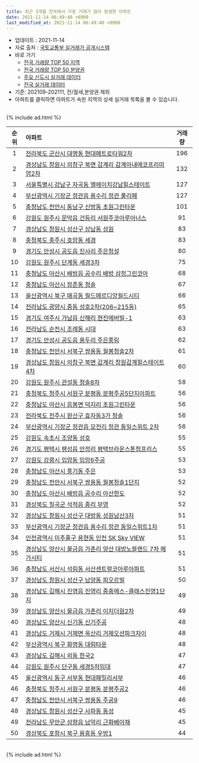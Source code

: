 ```yaml
---
title: 최근 3개월 전국에서 가장 거래가 많이 발생한 아파트
date: 2021-11-14 06:49:40 +0900
last_modified_at: 2021-11-14 06:49:40 +0900
---
```


* 업데이트 : 2021-11-14
* 자료 출처 : [국토교통부 실거래가 공개시스템](http://rt.molit.go.kr)
* 바로 가기
    * [전국 거래량 TOP 50 지역](https://inasie.github.io/apt-trade-info/최근-3개월-전국에서-가장-거래가-많이-발생한-지역)
    * [전국 거래량 TOP 50 분양권](https://inasie.github.io/apt-trade-info/최근-3개월-전국에서-가장-거래가-많이-발생한-분양권)
    * [주요 신도시 실거래 데이터](https://inasie.github.io/apt-trade-info/주요-신도시)
    * [전국 실거래 데이터](https://inasie.github.io/apt-trade-info/전국)
* 기준: 202109-202111, 전/월세,분양권 제외
* 아파트를 클릭하면 아파트가 속한 지역의 상세 실거래 목록을 볼 수 있습니다.

<br>
{% include ad.html %}
<br>


|순위|아파트|거래량|
|:---:|:---|:---:|
|1|[전라북도 군산시 대명동 현대메트로타워2차](https://inasie.github.io/apt-trade-info/전라북도-군산시-대명동)|196|
|2|[경상남도 창원시 의창구 북면 감계리 감계아내에코프리미엄2차](https://inasie.github.io/apt-trade-info/경상남도-창원시-의창구-북면-감계리)|132|
|3|[서울특별시 강남구 자곡동 엘에이치강남힐스테이트](https://inasie.github.io/apt-trade-info/서울특별시-강남구-자곡동)|127|
|4|[부산광역시 기장군 정관읍 용수리 정관 풀리페](https://inasie.github.io/apt-trade-info/부산광역시-기장군-정관읍-용수리)|127|
|5|[충청남도 천안시 동남구 신방동 초원그린타운](https://inasie.github.io/apt-trade-info/충청남도-천안시-동남구-신방동)|101|
|6|[강원도 원주시 문막읍 건등리 서원주코아루아너스](https://inasie.github.io/apt-trade-info/강원도-원주시-문막읍-건등리)|91|
|7|[경상남도 창원시 성산구 상남동 성원](https://inasie.github.io/apt-trade-info/경상남도-창원시-성산구-상남동)|83|
|8|[충청북도 충주시 호암동 세경](https://inasie.github.io/apt-trade-info/충청북도-충주시-호암동)|83|
|9|[경기도 안성시 공도읍 진사리 주은청설](https://inasie.github.io/apt-trade-info/경기도-안성시-공도읍-진사리)|80|
|10|[강원도 원주시 단계동 세경3차](https://inasie.github.io/apt-trade-info/강원도-원주시-단계동)|75|
|11|[충청남도 아산시 배방읍 공수리 배방 삼정그린코아](https://inasie.github.io/apt-trade-info/충청남도-아산시-배방읍-공수리)|68|
|12|[충청남도 아산시 장존동 청솔](https://inasie.github.io/apt-trade-info/충청남도-아산시-장존동)|67|
|13|[울산광역시 북구 매곡동 월드메르디앙월드시티](https://inasie.github.io/apt-trade-info/울산광역시-북구-매곡동)|66|
|14|[전라남도 광양시 중동 성호2차(206~215동)](https://inasie.github.io/apt-trade-info/전라남도-광양시-중동)|65|
|15|[경기도 여주시 가남읍 신해리 현진에버빌-1](https://inasie.github.io/apt-trade-info/경기도-여주시-가남읍-신해리)|63|
|16|[전라남도 순천시 조례동 시대](https://inasie.github.io/apt-trade-info/전라남도-순천시-조례동)|63|
|17|[경기도 안성시 공도읍 용두리 주은풍림](https://inasie.github.io/apt-trade-info/경기도-안성시-공도읍-용두리)|62|
|18|[충청남도 천안시 서북구 쌍용동 월봉청솔2차](https://inasie.github.io/apt-trade-info/충청남도-천안시-서북구-쌍용동)|61|
|19|[경상남도 창원시 의창구 북면 감계리 창원감계힐스테이트4차](https://inasie.github.io/apt-trade-info/경상남도-창원시-의창구-북면-감계리)|60|
|20|[강원도 원주시 관설동 청솔8차](https://inasie.github.io/apt-trade-info/강원도-원주시-관설동)|58|
|21|[충청북도 청주시 서원구 분평동 분평주공5단지아파트](https://inasie.github.io/apt-trade-info/충청북도-청주시-서원구-분평동)|56|
|22|[충청남도 아산시 음봉면 덕지리 초원그린타운](https://inasie.github.io/apt-trade-info/충청남도-아산시-음봉면-덕지리)|56|
|23|[전라북도 전주시 완산구 효자동3가 청솔](https://inasie.github.io/apt-trade-info/전라북도-전주시-완산구-효자동3가)|56|
|24|[부산광역시 기장군 정관읍 모전리 정관 동일스위트 2차](https://inasie.github.io/apt-trade-info/부산광역시-기장군-정관읍-모전리)|56|
|25|[강원도 속초시 조양동 성호](https://inasie.github.io/apt-trade-info/강원도-속초시-조양동)|55|
|26|[경기도 평택시 팽성읍 안정리 평택브라운스톤험프리스](https://inasie.github.io/apt-trade-info/경기도-평택시-팽성읍-안정리)|55|
|27|[강원도 강릉시 입암동 입암6주공](https://inasie.github.io/apt-trade-info/강원도-강릉시-입암동)|53|
|28|[충청남도 아산시 풍기동 주은](https://inasie.github.io/apt-trade-info/충청남도-아산시-풍기동)|53|
|29|[충청남도 천안시 서북구 쌍용동 월봉청솔1단지](https://inasie.github.io/apt-trade-info/충청남도-천안시-서북구-쌍용동)|52|
|30|[충청남도 아산시 배방읍 공수리 아산한도](https://inasie.github.io/apt-trade-info/충청남도-아산시-배방읍-공수리)|52|
|31|[경상북도 칠곡군 석적읍 중리 부영](https://inasie.github.io/apt-trade-info/경상북도-칠곡군-석적읍-중리)|52|
|32|[경상남도 창원시 성산구 대방동 성원남산3차](https://inasie.github.io/apt-trade-info/경상남도-창원시-성산구-대방동)|51|
|33|[부산광역시 기장군 정관읍 용수리 정관 동일스위트1차](https://inasie.github.io/apt-trade-info/부산광역시-기장군-정관읍-용수리)|51|
|34|[인천광역시 미추홀구 용현동 인천 SK Sky VIEW](https://inasie.github.io/apt-trade-info/인천광역시-미추홀구-용현동)|51|
|35|[경상남도 양산시 물금읍 가촌리 양산 대방노블랜드 7차 메가시티](https://inasie.github.io/apt-trade-info/경상남도-양산시-물금읍-가촌리)|51|
|36|[충청남도 서산시 석림동 서산센트럴코아루아파트](https://inasie.github.io/apt-trade-info/충청남도-서산시-석림동)|51|
|37|[경상남도 창원시 성산구 남양동 피오르빌](https://inasie.github.io/apt-trade-info/경상남도-창원시-성산구-남양동)|50|
|38|[경상남도 김해시 진영읍 진영리 중흥에스-클래스진영1단지](https://inasie.github.io/apt-trade-info/경상남도-김해시-진영읍-진영리)|49|
|39|[경상남도 양산시 물금읍 가촌리 이지더원2차](https://inasie.github.io/apt-trade-info/경상남도-양산시-물금읍-가촌리)|49|
|40|[경상남도 양산시 신기동 신기주공](https://inasie.github.io/apt-trade-info/경상남도-양산시-신기동)|48|
|41|[경상남도 거제시 거제면 옥산리 거제오션파크자이](https://inasie.github.io/apt-trade-info/경상남도-거제시-거제면-옥산리)|48|
|42|[부산광역시 북구 화명동 대림타운](https://inasie.github.io/apt-trade-info/부산광역시-북구-화명동)|48|
|43|[경상남도 김해시 외동 한국2](https://inasie.github.io/apt-trade-info/경상남도-김해시-외동)|47|
|44|[강원도 원주시 단구동 세경5차임대](https://inasie.github.io/apt-trade-info/강원도-원주시-단구동)|47|
|45|[울산광역시 동구 서부동 현대패밀리서부](https://inasie.github.io/apt-trade-info/울산광역시-동구-서부동)|46|
|46|[충청북도 청주시 서원구 분평동 분평주공2](https://inasie.github.io/apt-trade-info/충청북도-청주시-서원구-분평동)|46|
|47|[충청남도 천안시 서북구 쌍용동 주공9](https://inasie.github.io/apt-trade-info/충청남도-천안시-서북구-쌍용동)|46|
|48|[경상남도 창원시 성산구 사파동 동성](https://inasie.github.io/apt-trade-info/경상남도-창원시-성산구-사파동)|45|
|49|[전라남도 무안군 삼향읍 남악리 근화베아채](https://inasie.github.io/apt-trade-info/전라남도-무안군-삼향읍-남악리)|45|
|50|[경상북도 포항시 북구 용흥동 우방1](https://inasie.github.io/apt-trade-info/경상북도-포항시-북구-용흥동)|44|


<br>
{% include ad.html %}
<br>

